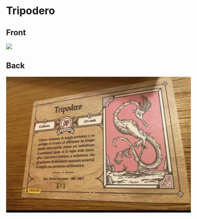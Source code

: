 # Tripodero
 ## Front
 ![](../images/tripodero-front.jpg)
 ## Back
 ![](../images/tripodero-back.jpg)